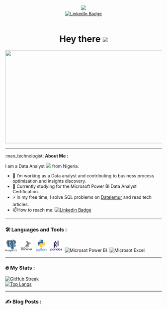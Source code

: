 <div id="header" align="center">
  <img src="https://media.giphy.com/media/FSzLVme5Y3n3LMOiqP/giphy.gif" width="100"/>
</div>
<div id="badges" align="center">
  <a href="https://www.linkedin.com/in/oyindamola-tomoye-01a5ab99">
    <img src="https://img.shields.io/badge/LinkedIn-blue?style=for-the-badge&logo=linkedin&logoColor=white" alt="LinkedIn Badge"/>
  </a>
  </div>
  <div align="center">
  <img align = "center" src="https://komarev.com/ghpvc/?username=Darkelf30&style=flat-square&color=blue" alt=""/>
  <h1 align="center">
  Hey there
  <img src="https://media.giphy.com/media/hvRJCLFzcasrR4ia7z/giphy.gif" width="30px"/>
</h1>

<div align="center">
  <img src="https://media.giphy.com/media/dWesBcTLavkZuG35MI/giphy.gif" width="600" height="300"/>
</div>

---
<div align="left">
:man_technologist: <b>About Me :</b> 

I am a Data Analyst <img src="https://media.giphy.com/media/WUlplcMpOCEmTGBtBW/giphy.gif" width="30"> from Nigeria.

- :telescope: I’m working as a Data analyst and contributing to business process optimization and insights discovery.
- :seedling: Currently studying for the Microsoft Power BI Data Analyst Certification.
- :zap: In my free time, I solve SQL problems on [Datelemur](https://datalemur.com/questions?category=SQL) and read tech articles.
- :mailbox:How to reach me: [![Linkedin Badge](https://img.shields.io/badge/-kakbar-blue?style=flat&logo=Linkedin&logoColor=white)](https://www.linkedin.com/in/oyindamola-tomoye-01a5ab99)

---

### :hammer_and_wrench: Languages and Tools :
<div>
  <img src="https://github.com/devicons/devicon/blob/master/icons/postgresql/postgresql-original-wordmark.svg" title="Postgresql" alt="Postgresql" width="40" height="40"/>&nbsp;
  <img src="https://github.com/devicons/devicon/blob/master/icons/microsoftsqlserver/microsoftsqlserver-plain-wordmark.svg" title="microsoftsqlserver" alt="microsoftsqlserver" width="40" height="40"/>&nbsp;
  <img src="https://github.com/devicons/devicon/blob/master/icons/python/python-original-wordmark.svg" title="python" alt="python" width="40" height="40"/>&nbsp;
  <img src="https://github.com/devicons/devicon/blob/master/icons/pandas/pandas-original-wordmark.svg" title="pandas" alt="pandas" width="40" height="40"/>&nbsp;
  <img src="https://github.com/microsoft/PowerBI-Icons/blob/main/SVG/Desktop.svg" title="Microsoft Power BI" alt="Microsot Power BI" width="40" height="40"/>&nbsp;
  <img src="https://github.com/sempostma/office365-icons/blob/master/svg/excel.svg" title="Microsoft Excel" alt="Microsot Excel" width="40" height="40"/>&nbsp;
</div>

---

### :fire: My Stats :
[![GitHub Streak](http://github-readme-streak-stats.herokuapp.com?user=Darkelf30&theme=dark&background=000000)](https://git.io/streak-stats)
<br>
[![Top Langs](https://github-readme-stats.vercel.app/api/top-langs/?username=your-github-username&layout=compact&theme=vision-friendly-dark)](https://github.com/anuraghazra/github-readme-stats)

---

### :writing_hand: Blog Posts :
<!-- BLOG-POST-LIST:START -->
<!-- BLOG-POST-LIST:END -->
